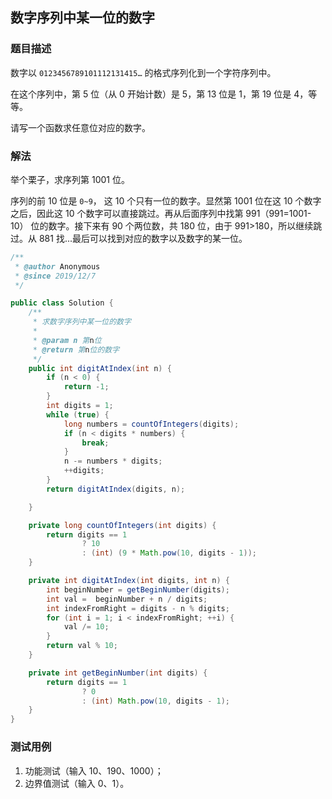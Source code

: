 ## 数字序列中某一位的数字

### 题目描述
数字以 `0123456789101112131415…` 的格式序列化到一个字符序列中。

在这个序列中，第 5 位（从 0 开始计数）是 5，第 13 位是 1，第 19 位是 4，等等。

请写一个函数求任意位对应的数字。

### 解法
举个栗子，求序列第 1001 位。

序列的前 10 位是 `0~9`， 这 10 个只有一位的数字。显然第 1001 位在这 10 个数字之后，因此这 10 个数字可以直接跳过。再从后面序列中找第 991（991=1001-10） 位的数字。接下来有 90 个两位数，共 180 位，由于 991>180，所以继续跳过。从 881 找...最后可以找到对应的数字以及数字的某一位。

```java
/**
 * @author Anonymous
 * @since 2019/12/7
 */

public class Solution {
    /**
     * 求数字序列中某一位的数字
     *
     * @param n 第n位
     * @return 第n位的数字
     */
    public int digitAtIndex(int n) {
        if (n < 0) {
            return -1;
        }
        int digits = 1;
        while (true) {
            long numbers = countOfIntegers(digits);
            if (n < digits * numbers) {
                break;
            }
            n -= numbers * digits;
            ++digits;
        }
        return digitAtIndex(digits, n);

    }

    private long countOfIntegers(int digits) {
        return digits == 1
                ? 10
                : (int) (9 * Math.pow(10, digits - 1));
    }

    private int digitAtIndex(int digits, int n) {
        int beginNumber = getBeginNumber(digits);
        int val =  beginNumber + n / digits;
        int indexFromRight = digits - n % digits;
        for (int i = 1; i < indexFromRight; ++i) {
            val /= 10;
        }
        return val % 10;
    }

    private int getBeginNumber(int digits) {
        return digits == 1
                ? 0
                : (int) Math.pow(10, digits - 1);
    }
}
```

### 测试用例
1. 功能测试（输入 10、190、1000）；
2. 边界值测试（输入 0、1）。
